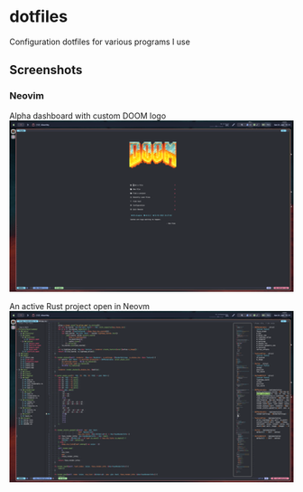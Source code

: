 # dotfiles
Configuration dotfiles for various programs I use

## Screenshots

### Neovim

Alpha dashboard with custom DOOM logo
![Alpha DOOM Dashboard](./screenshots/alpha_doom_dashboard.png)

An active Rust project open in Neovm
![Rust Project](./screenshots/nvim_project.png)
